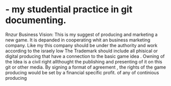# - my studential practice in git documenting.
Rnzur Business Vision:
This is my suggest of producing and marketing a new game.
It is depanded in cooperating whit an business marketing company.
Like my this company should be under the authority and work according to the israely low 
The Trademark should include all phisical or digital producing that have a connection to the basic game idea .
Owning of the Idea is a civil right allthought the publishing and presenting of it on this git or other media. 
By signing a format of agreement , the rights of the game producing would be set by a financial specific profit. of any of continious producing






